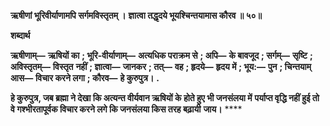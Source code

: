**ऋषीणां भूरिवीर्याणामपि सर्गमविस्तृतम् ।** **ज्ञात्वा तद्धृदये भूयश्चिन्तयामास कौरव ॥ ५०॥** 

**शब्दार्थ** 

**ऋषीणाम्—** **ऋषियों का** **; भूरि-वीर्याणाम्—** **अत्यधिक पराक्रम से** **; अपि—** **के बावजूद** **; सर्गम्—** **सृष्टि** **; अविस्तृतम्—** **विस्तृत** **नहीं** **; ज्ञात्वा—** **जानकर** **; तत्—** **वह** **; हृदये—** **हृदय में** **; भूय:—** **पुन** **; चिन्तयाम् आस—** **विचार करने लगा** **; कौरव—** **हे कुरुपुत्र।** **.** 

**हे कुरुपुत्र, जब ब्रह्मा ने देखा कि अत्यन्त वीर्यवान ऋषियों के होते हुए भी जनसंलया में** **पर्याप्त वृद्धि नहीं हुई तो वे गश्भीरतापूर्वक विचार करने लगे कि जनसंलया किस तरह बढ़ायी** **जाय।** **** 